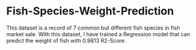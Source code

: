 # Fish-Species-Weight-Prediction
This dataset is a record of 7 common but different fish species in fish market sale. With this dataset, I have trained a Regression model that can predict the weight of fish with 0.9813 R2-Score.
